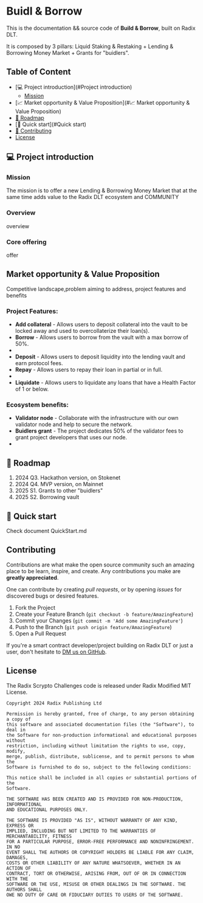 # Buidl & Borrow

This is the documentation && source code of **Build & Borrow**, built on Radix DLT.

It is composed by 3 pillars: Liquid Staking & Restaking + Lending & Borrowing Money Market + Grants for "buidlers".


## Table of Content

  * [💻 Project introduction](#Project introduction)
     + [Mission](#Mission)
  * [📈 Market opportunity & Value Proposition](#📈 Market opportunity & Value Proposition)
  * [📆 Roadmap](#Roadmap)
  * [🚀 Quick start](#Quick start)
  * [👥 Contributing](#Contributing)
  * [License](#license)
    
## 💻 Project introduction

### Mission

The mission is to offer a new Lending & Borrowing Money Market that at the same time adds value to the Radix DLT ecosystem and COMMUNITY

### Overview

overview

### Core offering

offer

## Market opportunity & Value Proposition

Competitive landscape,problem aiming to address, project features and benefits

### Project Features:

* **Add collateral** - Allows users to deposit collateral into the vault to be locked away and used to overcollaterize their loan(s).
* **Borrow** - Allows users to borrow from the vault with a max borrow of 50%.
* 
* **Deposit** - Allows users to deposit liquidity into the lending vault and earn protocol fees.
* **Repay** - Allows users to repay their loan in partial or in full.
* 
* **Liquidate** - Allows users to liquidate any loans that have a Health Factor of 1 or below.

### Ecosystem benefits:
* **Validator node** - Collaborate with the infrastructure with our own validator node and help to secure the network.
* **Buidlers grant** - The project dedicates 50% of the validator fees to grant project developers that uses our node.
* 
## 📆 Roadmap

1. 2024 Q3. Hackathon version, on Stokenet
2. 2024 Q4. MVP version, on Mainnet
3. 2025 S1. Grants to other "buidlers"
4. 2025 S2. Borrowing vault

## 🚀 Quick start

Check document QuickStart.md

## Contributing

Contributions are what make the open source community such an amazing place to be learn, inspire, and create. Any contributions you make are **greatly appreciated**.

One can contribute by creating _pull requests_, or by opening _issues_ for discovered bugs or desired features.

1. Fork the Project
2. Create your Feature Branch (`git checkout -b feature/AmazingFeature`)
3. Commit your Changes (`git commit -m 'Add some AmazingFeature'`)
4. Push to the Branch (`git push origin feature/AmazingFeature`)
5. Open a Pull Request

If you're a smart contract developer/project building on Radix DLT or just a user, don't hesitate to [DM us on GitHub]([https://github.com/IvanBodnarash/buidl-n-borrow-dapp]).

## License

The Radix Scrypto Challenges code is released under Radix Modified MIT License.

    Copyright 2024 Radix Publishing Ltd

    Permission is hereby granted, free of charge, to any person obtaining a copy of
    this software and associated documentation files (the "Software"), to deal in
    the Software for non-production informational and educational purposes without
    restriction, including without limitation the rights to use, copy, modify,
    merge, publish, distribute, sublicense, and to permit persons to whom the
    Software is furnished to do so, subject to the following conditions:

    This notice shall be included in all copies or substantial portions of the
    Software.

    THE SOFTWARE HAS BEEN CREATED AND IS PROVIDED FOR NON-PRODUCTION, INFORMATIONAL
    AND EDUCATIONAL PURPOSES ONLY.

    THE SOFTWARE IS PROVIDED "AS IS", WITHOUT WARRANTY OF ANY KIND, EXPRESS OR
    IMPLIED, INCLUDING BUT NOT LIMITED TO THE WARRANTIES OF MERCHANTABILITY, FITNESS
    FOR A PARTICULAR PURPOSE, ERROR-FREE PERFORMANCE AND NONINFRINGEMENT. IN NO
    EVENT SHALL THE AUTHORS OR COPYRIGHT HOLDERS BE LIABLE FOR ANY CLAIM, DAMAGES,
    COSTS OR OTHER LIABILITY OF ANY NATURE WHATSOEVER, WHETHER IN AN ACTION OF
    CONTRACT, TORT OR OTHERWISE, ARISING FROM, OUT OF OR IN CONNECTION WITH THE
    SOFTWARE OR THE USE, MISUSE OR OTHER DEALINGS IN THE SOFTWARE. THE AUTHORS SHALL
    OWE NO DUTY OF CARE OR FIDUCIARY DUTIES TO USERS OF THE SOFTWARE.



